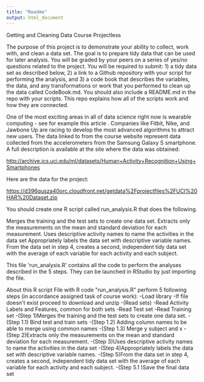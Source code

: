 ```yaml
---
title: "Readme"
output: html_document
---
```

Getting and Cleaning Data Course Projectless 

The purpose of this project is to demonstrate your ability to collect, work with, and clean a data set. The goal is to prepare tidy data that can be used for later analysis. You will be graded by your peers on a series of yes/no questions related to the project. You will be required to submit: 1) a tidy data set as described below, 2) a link to a Github repository with your script for performing the analysis, and 3) a code book that describes the variables, the data, and any transformations or work that you performed to clean up the data called CodeBook.md. You should also include a README.md in the repo with your scripts. This repo explains how all of the scripts work and how they are connected.

One of the most exciting areas in all of data science right now is wearable computing - see for example this article . Companies like Fitbit, Nike, and Jawbone Up are racing to develop the most advanced algorithms to attract new users. The data linked to from the course website represent data collected from the accelerometers from the Samsung Galaxy S smartphone. A full description is available at the site where the data was obtained:

http://archive.ics.uci.edu/ml/datasets/Human+Activity+Recognition+Using+Smartphones

Here are the data for the project:

https://d396qusza40orc.cloudfront.net/getdata%2Fprojectfiles%2FUCI%20HAR%20Dataset.zip

You should create one R script called run_analysis.R that does the following.

Merges the training and the test sets to create one data set.
Extracts only the measurements on the mean and standard deviation for each measurement.
Uses descriptive activity names to name the activities in the data set
Appropriately labels the data set with descriptive variable names.
From the data set in step 4, creates a second, independent tidy data set with the average of each variable for each activity and each subject.

This file 'run_analysis.R' contains all the code to perform the analyses described in the 5 steps. They can be launched in RStudio by just importing the file.

About this R script
File with R code "run_analysis.R" perform 5 following steps (in accordance assigned task of course work):
-Load library
-If file doesn't exist proceed to download and unzip
-(Read sets)
  -Read Activity Labels and Features, common for both sets
  -Read Test set
  -Read Training set
-(Step 1)Merges the training and the test sets to create one data set.
  -(Step 1.1) Bind test and train sets
  -(Step 1.2) Adding column names to be able to merge using common names
  -(Step 1.3) Merge y subject and x
-(Step 2)Extracts only the measurements on the mean and standard deviation for each measurement.
-(Step 3)Uses descriptive activity names to name the activities in the data set
-(Step 4)Appropriately labels the data set with descriptive variable names.
-(Step 5)From the data set in step 4, creates a second, independent tidy data 
        set with the average of each variable for each activity and each subject.
  -(Step 5.1 )Save the final data set
